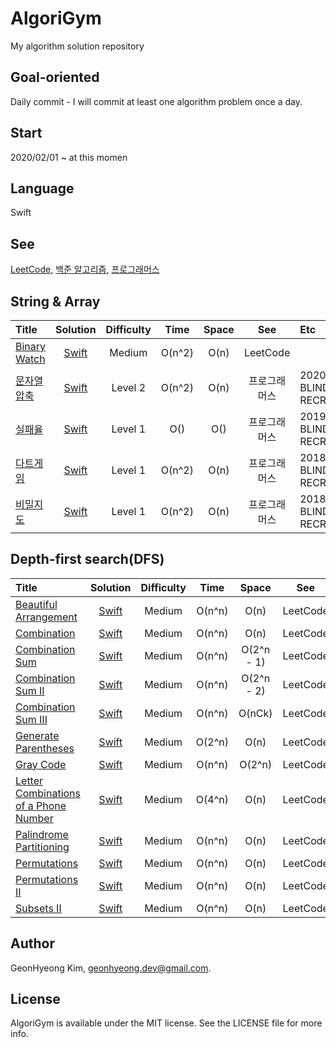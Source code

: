 # AlgoriGym
My algorithm solution repository

## Goal-oriented
Daily commit - I will commit at least one algorithm problem once a day.

## Start
2020/02/01 ~ at this momen

## Language
Swift

## See
[LeetCode](https://leetcode.com/ "LeetCode"), [백준 알고리즘](https://www.acmicpc.net/ "백준 알고리즘"), [프로그래머스](https://programmers.co.kr/ "프로그래머스")

## String & Array
|Title|Solution|Difficulty|Time|Space|See|Etc|
|:---|:---:|:---:|:---:|:---:|:---:|:---|
|[Binary Watch](https://leetcode.com/problems/binary-watch/ "LeetCode")|[Swift](https://github.com/GeonHyeongKim/AlgoriGym/blob/master/BackTracking/Binary%20Watch.swift)|Medium|O(n^2)|O(n)|LeetCode||
|[문자열 압축](https://programmers.co.kr/learn/courses/30/lessons/60057 "프로그래머스")|[Swift](https://github.com/GeonHyeongKim/AlgoriGym/blob/master/String%26Array/%EB%AC%B8%EC%9E%90%EC%97%B4%20%EC%95%95%EC%B6%95.swift)|Level 2|O(n^2)|O(n)|프로그래머스|2020 KAKAO BLIND RECRUITMENT|
|[실패율](https://programmers.co.kr/learn/courses/30/lessons/42889 "프로그래머스")|[Swift](https://github.com/GeonHyeongKim/AlgoriGym/blob/master/String%26Array/%EB%8B%A4%ED%8A%B8%EA%B2%8C%EC%9E%84.swift)|Level 1|O()|O()|프로그래머스|2019 KAKAO BLIND RECRUITMENT|
|[다트게임](https://programmers.co.kr/learn/courses/30/lessons/17682 "프로그래머스")|[Swift](https://github.com/GeonHyeongKim/AlgoriGym/blob/master/String%26Array/%EB%8B%A4%ED%8A%B8%EA%B2%8C%EC%9E%84.swift)|Level 1|O(n^2)|O(n)|프로그래머스|2018 KAKAO BLIND RECRUITMENT|
|[비밀지도](https://programmers.co.kr/learn/courses/30/lessons/17681 "프로그래머스")|[Swift](https://github.com/GeonHyeongKim/AlgoriGym/blob/master/String%26Array/%EB%B9%84%EB%B0%80%EC%A7%80%EB%8F%84.swift)|Level 1|O(n^2)|O(n)|프로그래머스|2018 KAKAO BLIND RECRUITMENT|



## Depth-first search(DFS)
|Title|Solution|Difficulty|Time|Space|See|Etc|
|:---|:---:|:---:|:---:|:---:|:---:|:---|
|[Beautiful Arrangement](https://leetcode.com/problems/beautiful-arrangement/ "LeetCode")|[Swift](https://github.com/GeonHyeongKim/AlgoriGym/blob/master/BackTracking/Beautiful%20Arrangement.swift)|Medium|O(n^n)|O(n)|LeetCode||
|[Combination](https://leetcode.com/problems/combinations/ "LeetCode")|[Swift](https://github.com/GeonHyeongKim/AlgoriGym/blob/master/BackTracking/Combinations.swift)|Medium|O(n^n)|O(n)|LeetCode||
|[Combination Sum](https://leetcode.com/problems/combination-sum/ "LeetCode")|[Swift](https://github.com/GeonHyeongKim/AlgoriGym/blob/master/BackTracking/Combination%20Sum.swift)|Medium|O(n^n)|O(2^n - 1)|LeetCode||
|[Combination Sum II](https://leetcode.com/problems/combination-sum-ii/ "LeetCode")|[Swift](https://github.com/GeonHyeongKim/AlgoriGym/blob/master/BackTracking/Combination%20Sum%20II.swift)|Medium|O(n^n)|O(2^n - 2)|LeetCode||
|[Combination Sum III](https://leetcode.com/problems/combination-sum-iii/ "LeetCode")|[Swift](https://github.com/GeonHyeongKim/AlgoriGym/blob/master/BackTracking/Combination%20Sum%20III.swift)|Medium|O(n^n)|O(nCk)|LeetCode||
|[Generate Parentheses](https://leetcode.com/problems/combination-sum-iii/ "LeetCode")|[Swift](https://github.com/GeonHyeongKim/AlgoriGym/blob/master/BackTracking/Generate%20Parentheses.swift)|Medium|O(2^n)|O(n)|LeetCode||
|[Gray Code](https://leetcode.com/problems/combination-sum-iii/ "LeetCode")|[Swift](https://github.com/GeonHyeongKim/AlgoriGym/blob/master/BackTracking/Gray%20Code.swift)|Medium|O(n^n)|O(2^n)|LeetCode||
|[Letter Combinations of a Phone Number](https://leetcode.com/problems/letter-combinations-of-a-phone-number/ "LeetCode")|[Swift](https://github.com/GeonHyeongKim/AlgoriGym/blob/master/BackTracking/Letter%20Combinations%20of%20a%20Phone%20Number.swift)|Medium|O(4^n)|O(n)|LeetCode||
|[Palindrome Partitioning](https://leetcode.com/problems/palindrome-partitioning/ "LeetCode")|[Swift](https://github.com/GeonHyeongKim/AlgoriGym/blob/master/BackTracking/Palindrome%20Partitioning.swift)|Medium|O(n^n)|O(n)|LeetCode||
|[Permutations](https://leetcode.com/problems/permutations/ "LeetCode")|[Swift](https://github.com/GeonHyeongKim/AlgoriGym/blob/master/BackTracking/Permutations.swift)|Medium|O(n^n)|O(n)|LeetCode||
|[Permutations II](https://leetcode.com/problems/permutations-ii/ "LeetCode")|[Swift](https://github.com/GeonHyeongKim/AlgoriGym/blob/master/BackTracking/Permutations.swift)|Medium|O(n^n)|O(n)|LeetCode||
|[Subsets II](https://leetcode.com/problems/subsets-ii/ "LeetCode")|[Swift](https://github.com/GeonHyeongKim/AlgoriGym/blob/master/BackTracking/Subsets%20II.swift)|Medium|O(n^n)|O(n)|LeetCode||

## Author
GeonHyeong Kim, [geonhyeong.dev@gmail.com](geonhyeong.dev@gmail.com).

## License
AlgoriGym is available under the MIT license. See the LICENSE file for more info.
